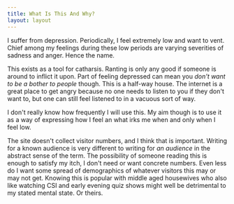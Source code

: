 ```yaml
---
title: What Is This And Why?
layout: layout 
---
```


I suffer from depression. Periodically, I feel extremely low and want to
vent. Chief among my feelings during these low periods are varying severities
of sadness and anger. Hence the name.

This exists as a tool for catharsis. Ranting is only any good if someone is
around to inflict it upon. Part of feeling depressed can mean you *don't
want to be a bother to people* though. This is a half-way house. The internet
is a great place to get angry because no one needs to listen to you if they
don't want to, but one can still feel listened to in a vacuous sort of way.

I don't really know how frequently I will use this. My aim though is to
use it as a way of expressing how I feel an what irks me when and only when
I feel low.

The site doesn't collect visitor numbers, and I think that is important.
Writing for a known audience is very different to writing for *an audience*
in the abstract sense of the term. The possibility of someone reading this
is enough to satisfy my itch, I don't need or want concrete numbers. Even
less do I want some spread of demographics of whatever visitors this may or may
not get. Knowing this is popular with middle aged housewives who also like
watching CSI and early evening quiz shows might well be detrimental to my
stated mental state. Or theirs.
